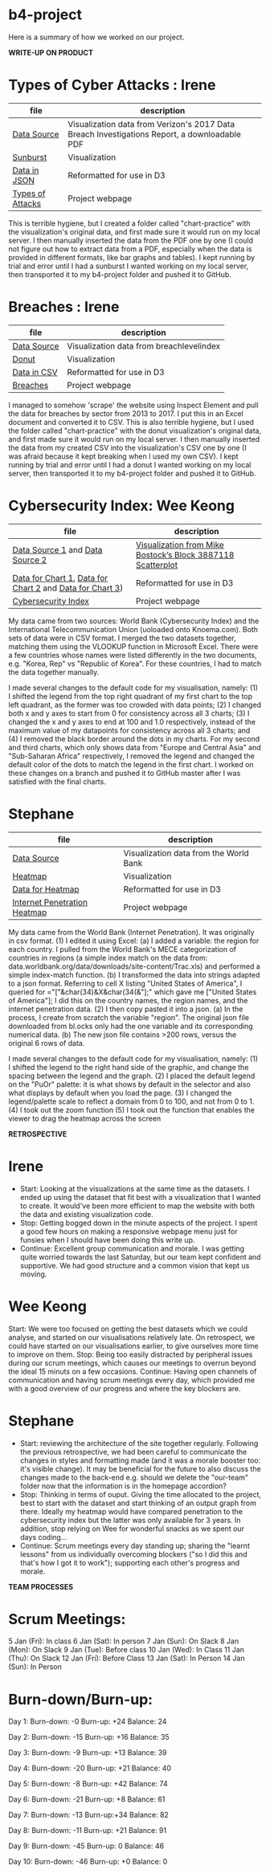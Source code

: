 # b4-project
Here is a summary of how we worked on our project.

**WRITE-UP ON PRODUCT**

# Types of Cyber Attacks : Irene
file | description
-----|------------
[Data Source](http://www.verizonenterprise.com/verizon-insights-lab/dbir/2017/) | Visualization data from Verizon's 2017 Data Breach Investigations Report, a downloadable PDF
[Sunburst](https://bl.ocks.org/vasturiano/12da9071095fbd4df434e60d52d2d58d) | Visualization
[Data in JSON](charts/sunburst.json) | Reformatted for use in D3
[Types of Attacks](https://irenesolaiman.github.io/b4-project/types.html) | Project webpage

This is terrible hygiene, but I created a folder called "chart-practice" with the visualization's original data, and first made sure it would run on my local server. I then manually inserted the data from the PDF one by one (I could not figure out how to extract data from a PDF, especially when the data is provided in different formats, like bar graphs and tables). I kept running by trial and error until I had a sunburst I wanted working on my local server, then transported it to my b4-project folder and pushed it to GitHub.

# Breaches : Irene
file | description
-----|------------
[Data Source](http://breachlevelindex.com/) | Visualization data from breachlevelindex
[Donut](https://bl.ocks.org/mbhall88/b2504f8f3e384de4ff2b9dfa60f325e2) | Visualization
[Data in CSV](charts/donut.csv) | Reformatted for use in D3
[Breaches](https://irenesolaiman.github.io/b4-project/breaches.html) | Project webpage

I managed to somehow 'scrape' the website using Inspect Element and pull the data for breaches by sector from 2013 to 2017. I put this in an Excel document and converted it to CSV. This is also terrible hygiene, but I used the folder called "chart-practice" with the donut visualization's original data, and first made sure it would run on my local server. I then manually inserted the data from my created CSV into the visualization's CSV one by one (I was afraid because it kept breaking when I used my own CSV). I kept running by trial and error until I had a donut I wanted working on my local server, then transported it to my b4-project folder and pushed it to GitHub.

# Cybersecurity Index: Wee Keong
file | description
-----|------------
[Data Source 1](https://knoema.com/GCSI2015/global-cybersecurity-index) and [Data Source 2](https://data.worldbank.org/indicator/IT.NET.USER.ZS) | [Visualization from Mike Bostock’s Block 3887118 Scatterplot](https://bl.ocks.org/mbostock/3887118) | Visualization
[Data for Chart 1](charts/cyberindex.csv), [Data for Chart 2](charts/cyberindex-europe.csv) and [Data for Chart 3](charts/cyberindex-africa.csv)) | Reformatted for use in D3
[Cybersecurity Index](https://irenesolaiman.github.io/b4-project/cyberindex.html) | Project webpage

My data came from two sources: World Bank (Cybersecurity Index) and the International Telecommunication Union (uoloaded onto Knoema.com). Both sets of data were in CSV format. I merged the two datasets together, matching them using the VLOOKUP function in Microsoft Excel. There were a few countries whose names were listed differently in the two documents, e.g. "Korea, Rep" vs "Republic of Korea". For these countries, I had to match the data together manually. 

I made several changes to the default code for my visualisation, namely: (1) I shifted the legend from the top right quadrant of my first chart to the top left quadrant, as the former was too crowded with data points; (2) I changed both x and y axes to start from 0 for consistency across all 3 charts; (3) I changed the x and y axes to end at 100 and 1.0 respectively, instead of the maximum value of my datapoints for consistency across all 3 charts; and (4) I removed the black border around the dots in my charts. For my second and third charts, which only shows data from "Europe and Central Asia" and "Sub-Saharan Africa" respectively, I removed the legend and changed the default color of the dots to match the legend in the first chart. I worked on these changes on a branch and pushed it to GitHub master after I was satisfied with the final charts. 

# Stephane
file | description
-----|------------
[Data Source](https://data.worldbank.org/indicator/IT.NET.USER.ZS)| Visualization data from the World Bank 
[Heatmap](http://bl.ocks.org/PBrockmann/635179ff33f17d2d75c2) | Visualization
[Data for Heatmap](raw_data/metrics_ocmip5_2.json) | Reformatted for use in D3
[Internet Penetration Heatmap](https://irenesolaiman.github.io/b4-project/internetpenetration.html) | Project webpage

My data came from the World Bank (Internet Penetration). It was originally in csv format. 
(1) I edited it using Excel: 
(a) I added a variable: the region for each country. I pulled from the World Bank's MECE categorization of countries in regions (a simple index match on the data from: data.worldbank.org/data/downloads/site-content/Trac.xls) and performed a simple index-match function. 
(b) I transformed the data into strings adapted to a json format. Referring to cell X listing "United States of America", I queried for ="["&char(34)&X&char(34(&"];" which gave me ["United States of America"];   I did this on the country names, the region names, and the internet penetration data.
(2) I then copy pasted it into a json. 
(a) In the process, I create from scratch the variable "region". The original json file downloaded from bl.ocks only had the one variable and its corresponding numerical data. 
(b) The new json file contains >200 rows, versus the original 6 rows of data. 

I made several changes to the default code for my visualisation, namely: 
(1) I shifted the legend to the right hand side of the graphic, and change the spacing between the legend and the graph. 
(2) I placed the default legend on the "PuOr" palette: it is what shows by default in the selector and also what displays by default when you load the page.
(3) I changed the legend/palette scale to reflect a domain from 0 to 100, and not from 0 to 1. 
(4) I took out the zoom function
(5) I took out the function that enables the viewer to drag the heatmap across the screen 


**RETROSPECTIVE**

# Irene
* Start: Looking at the visualizations at the same time as the datasets. I ended up using the dataset that fit best with a visualization that I wanted to create. It would've been more efficient to map the website with both the data and existing visualization code. 
* Stop: Getting bogged down in the minute aspects of the project. I spent a good few hours on making a responsive webpage menu just for funsies when I should have been doing this write up.
* Continue: Excellent group communication and morale. I was getting quite worried towards the last Saturday, but our team kept confident and supportive. We had good structure and a common vision that kept us moving.

# Wee Keong
Start: We were too focused on getting the best datasets which we could analyse, and started on our visualisations relatively late. On retrospect, we could have started on our visualisations earlier, to give ourselves more time to improve on them.
Stop: Being too easily distracted by peripheral issues during our scrum meetings, which causes our meetings to overrun beyond the ideal 15 minuts on a few occasions.
Continue: Having open channels of communication and having scrum meetings every day, which provided me with a good overview of our progress and where the key blockers are.

# Stephane
* Start: reviewing the architecture of the site together regularly. Following the previous retrospective, we had been careful to communicate the changes in styles and formatting made (and it was a morale booster too: it's visible change). It may be beneficial for the future to also discuss the changes made to the back-end e.g. should we delete the "our-team" folder now that the information is in the homepage accordion?
* Stop: Thinking in terms of ouput. Giving the time allocated to the project, best to start with the dataset and start thinking of an output graph from there. Ideally my heatmap would have compared penetration to the cybersecurity index but the latter was only available for 3 years. In addition, stop relying on Wee for wonderful snacks as we spent our days coding... 
* Continue: Scrum meetings every day standing up; sharing the "learnt lessons" from us individually overcoming blockers ("so I did this and that's how I got it to work"); supporting each other's progress and morale. 

**TEAM PROCESSES**

# Scrum Meetings:
5 Jan (Fri): In class
6 Jan (Sat): In person
7 Jan (Sun): On Slack
8 Jan (Mon): On Slack
9 Jan (Tue): Before class
10 Jan (Wed): In Class
11 Jan (Thu): On Slack
12 Jan (Fri): Before Class
13 Jan (Sat): In Person
14 Jan (Sun): In Person

# Burn-down/Burn-up:

Day 1:
Burn-down: -0
Burn-up: +24
Balance: 24

Day 2:
Burn-down: -15
Burn-up: +16
Balance: 35

Day 3:
Burn-down: -9
Burn-up: +13
Balance: 39

Day 4:
Burn-down: -20
Burn-up: +21
Balance: 40

Day 5:
Burn-down: -8
Burn-up: +42
Balance: 74

Day 6:
Burn-down: -21
Burn-up: +8
Balance: 61

Day 7: 
Burn-down: -13
Burn-up:+34
Balance: 82

Day 8:
Burn-down: -11
Burn-up: +21
Balance: 91

Day 9:
Burn-down: -45
Burn-up: 0
Balance: 46

Day 10: 
Burn-down: -46
Burn-up: +0
Balance: 0





